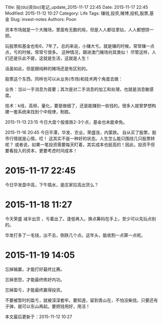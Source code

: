 Title: 投(du)资(bo)笔记_update_2015-11-17 22:45
Date: 2015-11-17 22:45
Modified: 2015-11-12 10:27
Category: Life
Tags: 赚钱,投资,赌博,投机,股票,基金
Slug: invest-notes
Authors: Poon

<!-- ^ -->

资本市场就是一个大赌场，里面有无数的局，但是人人都往里钻，人人都想捞一把。

玩股票和基金也有6，7年了。总的来说，小赚大亏。就是赚的时候，常常赚一点点，亏的时候，常常亏很多。 这种情况，跟进澳门赌场何其类似！ 尽管这样，人们还是乐此不疲，这就是生活，这就是人生！

<!-- $ -->

话虽如此，但是跟纯粹的赌场还是有区别的。

股票这个东西，同样也可以从业务(市场)和技术两个角度去做：

业务：当以一手消息为首要；其次是对二手消息的加工和处理，也就是消息敏感度。

技术：k线，高频，量化，要是做细了，还是能赚到一些钱的。很多人就曾梦想构建一套系统来找到个中规律，制胜。


2015-11-13 23:15 今日大盘个股普跌2-3个点，基金也未能幸免。

2015-11-16 20:45 今日平潭，华发、农业，荣盛涨，内蒙跌。 自从买了股票，股市行情就是心情，哎！ 这其实不是一种好的状态。人生怎么能只围绕几只股票转呢？ 或者说，如果一笔投资需要每天盯着，其实成本也挺高的！因此，投资不但要看投入的资本，更要考虑时间成本！

# 2015-11-17 22:45 
今日华发盘中高，下午插水，是庄家拉高出货么？

# 2015-11-18 11:27

今天荣盛 减半出货 ，亏着出了。逢低再入。换点筹码在手上，至少可以先玩点别的。

华发打多了一毛钱，出不去，倒跌几个点。这年头，能收割一点算一点呢。

# 2015-11-19 14:05 

忘掉输赢，才能打好最终比赛。

忘掉恩怨，才能最终练好内功。

忘掉盈亏，才能最终赢得投资。 

不要被暂时的盈亏，就被深深套牢。要知道，留到青山在，不怕没柴烧。只要还有子弹，就可以东山再起。要把钱用好，用活！






本文最后更新于：2015-11-12 10:27 
